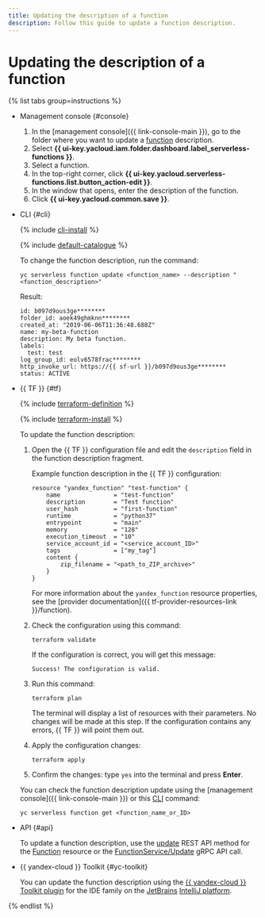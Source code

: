 ```yaml
---
title: Updating the description of a function
description: Follow this guide to update a function description.
---
```


# Updating the description of a function

{% list tabs group=instructions %}

- Management console {#console}

    1. In the [management console]({{ link-console-main }}), go to the folder where you want to update a [function](../../concepts/function.md) description.
    1. Select **{{ ui-key.yacloud.iam.folder.dashboard.label_serverless-functions }}**.
    1. Select a function.
    1. In the top-right corner, click **{{ ui-key.yacloud.serverless-functions.list.button_action-edit }}**.
    1. In the window that opens, enter the description of the function.
    1. Click **{{ ui-key.yacloud.common.save }}**.
    
- CLI {#cli}
  
    {% include [cli-install](../../../_includes/cli-install.md) %}

    {% include [default-catalogue](../../../_includes/default-catalogue.md) %}
    
    To change the function description, run the command:

    ```
    yc serverless function update <function_name> --description "<function_description>"
    ```

    Result:

    ```       
    id: b097d9ous3ge********
    folder_id: aoek49ghmknn********
    created_at: "2019-06-06T11:36:48.688Z"
    name: my-beta-function
    description: My beta function.
    labels:
      test: test
    log_group_id: eolv6578frac********
    http_invoke_url: https://{{ sf-url }}/b097d9ous3ge********
    status: ACTIVE
    ```

- {{ TF }} {#tf}

    {% include [terraform-definition](../../../_tutorials/_tutorials_includes/terraform-definition.md) %}

    {% include [terraform-install](../../../_includes/terraform-install.md) %}

    To update the function description:

    1. Open the {{ TF }} configuration file and edit the `description` field in the function description fragment.

        Example function description in the {{ TF }} configuration:
      
        ```
        resource "yandex_function" "test-function" {
            name               = "test-function"
            description        = "Test function"
            user_hash          = "first-function"
            runtime            = "python37"
            entrypoint         = "main"
            memory             = "128"
            execution_timeout  = "10"
            service_account_id = "<service_account_ID>"
            tags               = ["my_tag"]
            content {
                zip_filename = "<path_to_ZIP_archive>"
            }
        }
        ``` 

        For more information about the `yandex_function` resource properties, see the [provider documentation]({{ tf-provider-resources-link }}/function).

    1. Check the configuration using this command:
        
       ```
       terraform validate
       ```

       If the configuration is correct, you will get this message:
        
       ```
       Success! The configuration is valid.
       ```

    1. Run this command:

       ```
       terraform plan
       ```
        
       The terminal will display a list of resources with their parameters. No changes will be made at this step. If the configuration contains any errors, {{ TF }} will point them out.
         
    1. Apply the configuration changes:

       ```
       terraform apply
       ```
    1. Confirm the changes: type `yes` into the terminal and press **Enter**.
      
    You can check the function description update using the [management console]({{ link-console-main }}) or this [CLI](../../../cli/quickstart.md) command:

    ```
    yc serverless function get <function_name_or_ID>
    ```

- API {#api}

    To update a function description, use the [update](../../functions/api-ref/Function/update.md) REST API method for the [Function](../../functions/api-ref/Function/index.md) resource or the [FunctionService/Update](../../functions/api-ref/grpc/Function/update.md) gRPC API call.

- {{ yandex-cloud }} Toolkit {#yc-toolkit}

    You can update the function description using the [{{ yandex-cloud }} Toolkit plugin](https://github.com/yandex-cloud/ide-plugin-jetbrains/blob/master/README.en.md) for the IDE family on the [JetBrains](https://www.jetbrains.com/) [IntelliJ platform](https://www.jetbrains.com/opensource/idea/).

{% endlist %}
